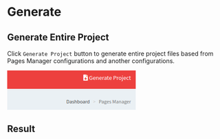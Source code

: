 # Generate

## Generate Entire Project
Click `Generate Project` button to generate entire project files based from Pages Manager configurations and another configurations.

 ![](../../_images/pages/pages_manager/generate.png) 
 
## Result

